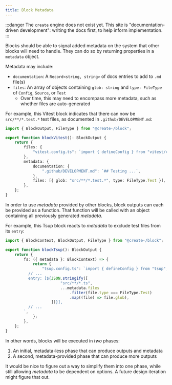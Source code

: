 ```yaml
---
title: Block Metadata
---
```


:::danger
The `create` engine does not exist yet.
This site is "documentation-driven development": writing the docs first, to help inform implementation.
:::

Blocks should be able to signal added metadata on the system that other blocks will need to handle. They can do so by returning properties in a `metadata` object.

Metadata may include:

- `documentation`: A `Record<string, string>` of docs entries to add to `.md` file(s)
- `files`: An array of objects containing `glob: string` and `type: FileType` of `Config`, `Source`, or `Test`
  - Over time, this may need to encompass more metadata, such as whether files are auto-generated

For example, this Vitest block indicates that there can now be `src/**/*.test.*` test files, as documented in `.github/DEVELOPMENT.md`:

```ts
import { BlockOutput, FileType } from "@create-/block";

export function blockVitest(): BlockOutput {
	return {
		files: {
			"vitest.config.ts": `import { defineConfig } from "vitest/config"; ...`,
		},
		metadata: {
			documentation: {
				".github/DEVELOPMENT.md": `## Testing ...`,
			},
			files: [{ glob: "src/**/*.test.*", type: FileType.Test }],
		},
	};
}
```

In order to use _metadata_ provided by other blocks, block outputs can each be provided as a function.
That function will be called with an object containing all previously generated _metadata_.

For example, this Tsup block reacts to _metadata_ to exclude test files from its `entry`:

```ts
import { BlockContext, BlockOutput, FileType } from "@create-/block";

export function blockTsup(): BlockOutput {
	return {
		fs: ({ metadata }: BlockContext) => {
			return {
				"tsup.config.ts": `import { defineConfig } from "tsup";
          // ...
          entry: [${JSON.stringify([
						"src/**/*.ts",
						...metadata.files
							.filter(file.type === FileType.Test)
							.map((file) => file.glob),
					])}],
          // ...
        `,
			};
		},
	};
}
```

In other words, blocks will be executed in _two_ phases:

1. An initial, metadata-less phase that can produce outputs and metadata
2. A second, metadata-provided phase that can produce more outputs

It would be nice to figure out a way to simplify them into one phase, while still allowing _metadata_ to be dependent on options. A future design iteration might figure that out.
